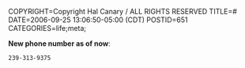 COPYRIGHT=Copyright Hal Canary / ALL RIGHTS RESERVED
TITLE=#
DATE=2006-09-25 13:06:50-05:00 (CDT)
POSTID=651
CATEGORIES=life;meta;

**New phone number as of now**:

    239-313-9375
